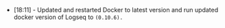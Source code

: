 - [18:11] - Updated and restarted Docker to latest version and run updated docker version of Logseq to `(0.10.6).`